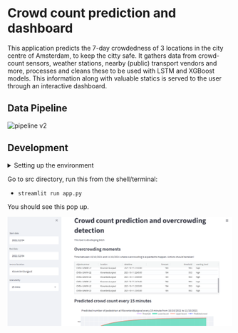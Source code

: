 # Crowd count prediction and dashboard

This application predicts the 7-day crowdedness of 3 locations in the city centre of Amsterdam, to keep the citty safe. It gathers data from crowd-count sensors, weather stations, nearby (public) transport vendors and more, processes and cleans these to be used with LSTM and XGBoost models. This information along with valuable statics is served to the user through an interactive dashboard.

## Data Pipeline
![pipeline v2](https://user-images.githubusercontent.com/37158629/144886644-e670f144-0ff6-40b2-bfbb-dc2664b5bd00.png)

## Development
<details>
<summary>Setting up the environment</summary>



### Python venv
Make sure `virtualenv` is installed on your machine. Then do these following steps: 

- ```virtualenv venv -p python3.7```

- ```source venv/bin/activate```

- ```pip install -r requirements.txt```

### conda venv
- ```conda create --name <envname> python=3.7```
- ```conda activate <envname>```
- ```pip install -r requirements.txt```
- Optionally, if you run on Mac, run the following:
```
brew install libomp
conda install -c conda-forge py-xgboost
```
</details>

Go to src directory, run this from the shell/terminal:

- ```streamlit run app.py```

You should see this pop up.

![](img/first_look.png)
